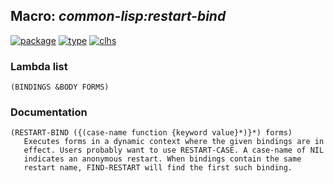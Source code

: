 ## Macro: ***common-lisp:restart-bind***
[![package](https://img.shields.io/badge/Package-COMMON--LISP-5f9ea0.svg?style=social&colorA=999999)](../) [![type](https://img.shields.io/badge/Type-Macro-5f9ea0.svg?style=social&colorA=999999)](../#macro) [![clhs](https://img.shields.io/badge/CLHS-RESTART--BIND-5f9ea0.svg?style=social&colorA=999999)](http://www.lispworks.com/documentation/HyperSpec/Body/m_rst_bi.htm) 
### Lambda list
```
(BINDINGS &BODY FORMS)
```
### Documentation
```
(RESTART-BIND ({(case-name function {keyword value}*)}*) forms)
   Executes forms in a dynamic context where the given bindings are in
   effect. Users probably want to use RESTART-CASE. A case-name of NIL
   indicates an anonymous restart. When bindings contain the same
   restart name, FIND-RESTART will find the first such binding.
```
